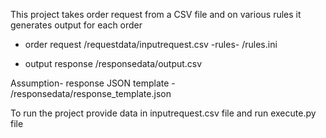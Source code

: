 This project takes order request from a CSV file and on various rules
it generates output for each order


- order request /requestdata/inputrequest.csv
-rules- /rules.ini
  
- output response /responsedata/output.csv

Assumption-
response JSON template - /responsedata/response_template.json


 To run the project provide data in inputrequest.csv file and run execute.py file